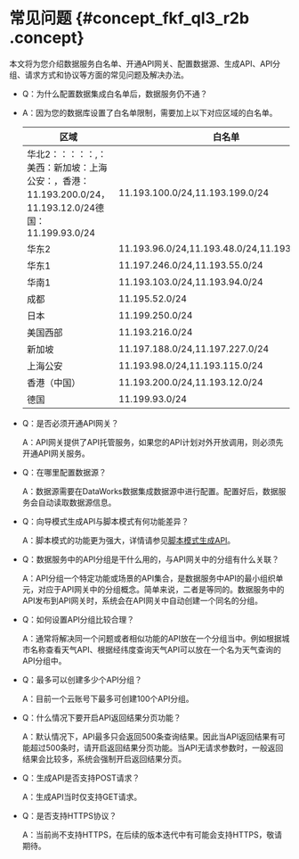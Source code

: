 # 常见问题 {#concept_fkf_ql3_r2b .concept}

本文将为您介绍数据服务白名单、开通API网关、配置数据源、生成API、API分组、请求方式和协议等方面的常见问题及解决办法。

-   Q：为什么配置数据集成白名单后，数据服务仍不通？
-   A：因为您的数据库设置了白名单限制，需要加上以下对应区域的白名单。

    |区域|白名单|
    |--|---|
    |华北2：：：：：,：美西：新加坡：上海公安：，香港：11.193.200.0/24，11.193.12.0/24德国：11.199.93.0/24|11.193.100.0/24,11.193.199.0/24|
    |华东2|11.193.96.0/24,11.193.48.0/24,11.193.108.0/24|
    |华东1|11.197.246.0/24,11.193.55.0/24|
    |华南1|11.193.103.0/24,11.193.94.0/24|
    |成都|11.195.52.0/24|
    |日本|11.199.250.0/24|
    |美国西部|11.193.216.0/24|
    |新加坡|11.197.188.0/24,11.197.227.0/24|
    |上海公安|11.193.98.0/24,11.193.115.0/24|
    |香港（中国）|11.193.200.0/24,11.193.12.0/24|
    |德国|11.199.93.0/24|

-   Q：是否必须开通API网关？

    A：API网关提供了API托管服务，如果您的API计划对外开放调用，则必须先开通API网关服务。

-   Q：在哪里配置数据源？

    A：数据源需要在DataWorks数据集成数据源中进行配置。配置好后，数据服务会自动读取数据源信息。

-   Q：向导模式生成API与脚本模式有何功能差异？

    A：脚本模式的功能更为强大，详情请参见[脚本模式生成API](intl.zh-CN/使用指南/数据服务/生成API/脚本模式生成API.md#)。

-   Q：数据服务中的API分组是干什么用的，与API网关中的分组有什么关联？

    A：API分组一个特定功能或场景的API集合，是数据服务中API的最小组织单元，对应于API网关中的分组概念。简单来说，二者是等同的。数据服务中的API发布到API网关时，系统会在API网关中自动创建一个同名的分组。

-   Q：如何设置API分组比较合理？

    A：通常将解决同一个问题或者相似功能的API放在一个分组当中。例如根据城市名称查看天气API、根据经纬度查询天气API可以放在一个名为天气查询的API分组中。

-   Q：最多可以创建多少个API分组？

    A：目前一个云账号下最多可创建100个API分组。

-   Q：什么情况下要开启API返回结果分页功能？

    A：默认情况下，API最多只会返回500条查询结果。因此当API返回结果有可能超过500条时，请开启返回结果分页功能。当API无请求参数时，一般返回结果会比较多，系统会强制开启返回结果分页。

-   Q：生成API是否支持POST请求？

    A：生成API当时仅支持GET请求。

-   Q：是否支持HTTPS协议？

    A：当前尚不支持HTTPS，在后续的版本迭代中有可能会支持HTTPS，敬请期待。


